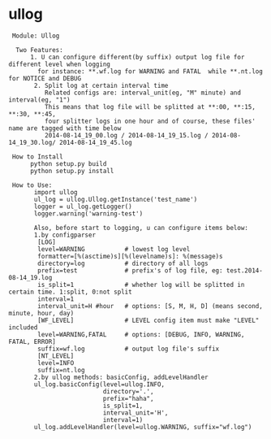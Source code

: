 ullog
=====
     Module: Ullog
 
      Two Features:
          1. U can configure different(by suffix) output log file for different level when logging
            for instance: **.wf.log for WARNING and FATAL  while **.nt.log for NOTICE and DEBUG
           2. Split log at certain interval time
              Related configs are: interval_unit(eg, "M" minute) and interval(eg, "1")
              This means that log file will be splitted at **:00, **:15, **:30, **:45, 
              four splitter logs in one hour and of course, these files' name are tagged with time below
              2014-08-14_19_00.log / 2014-08-14_19_15.log / 2014-08-14_19_30.log/ 2014-08-14_19_45.log
     
     How to Install
          python setup.py build
          python setup.py install

     How to Use:
           import ullog
           ul_log = ullog.Ullog.getInstance('test_name')
           logger = ul_log.getLogger()   
           logger.warning('warning-test')

           Also, before start to logging, u can configure items below:
           1.by configparser
            [LOG]
            level=WARNING           # lowest log level
            formatter=[%(asctime)s][%(levelname)s]: %(message)s
            directory=log           # directory of all logs
            prefix=test             # prefix's of log file, eg: test.2014-08-14_19.log
            is_split=1              # whether log will be splitted in certain time. 1:split, 0:not split
            interval=1                
            interval_unit=H #hour   # options: [S, M, H, D] (means second, minute, hour, day)
            [WF_LEVEL]              # LEVEL config item must make "LEVEL" included
            level=WARNING,FATAL     # options: [DEBUG, INFO, WARNING, FATAL, ERROR]
            suffix=wf.log           # output log file's suffix
            [NT_LEVEL]
            level=INFO
            suffix=nt.log
           2.by ullog methods: basicConfig, addLevelHandler
           ul_log.basicConfig(level=ullog.INFO, 
                              directory='.', 
                              prefix="haha", 
                              is_split=1,
                              interval_unit='H',
                              interval=1)
           ul_log.addLevelHandler(level=ullog.WARNING, suffix="wf.log")
